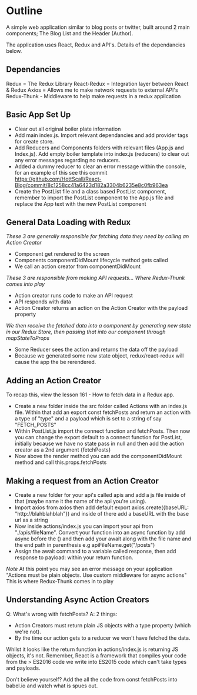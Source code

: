 <h1 align="centre">Outline</h1>

A simple web application similar to blog posts or twitter, built around 2 main components; The Blog List and the Header (Author).

The application uses React, Redux and API's. Details of the dependancies below.

<h2 align="centre">Dependancies</h2>

Redux = The Redux Library
React-Redux = Integration layer between React & Redux
Axios = Allows me to make network requests to external API's
Redux-Thunk - Middleware to help make requests in a redux application

<h2 align="centre"> Basic App Set Up </h2>

- Clear out all original boiler plate information
- Add main index.js. Import relevant dependancies and add provider tags for create store.
- Add Reducers and Components folders with relevant files (App.js and Index.js). Add empty boiler template into index.js (reducers) to clear out any error messages regarding no reducers.
- Added a dummy reducer to clear an error message within the console, for an example of this see this commit https://github.com/HottScall/React-Blog/commit/8c1258cc41a6423d182a3304b6235e8c0fb963ea
- Create the PostList file and a class based PostList component, remember to import the PostList component to the App.js file and replace the App text with the new PostList component

<h2 align="centre"> General Data Loading with Redux </h2>

_These 3 are generally responsible for fetching data they need by calling an Action Creator_

- Component get rendered to the screen
- Components componentDidMount lifecycle method gets called
- We call an action creator from componentDidMount

_These 3 are responsible from making API requests... Where Redux-Thunk comes into play_

- Action creator runs code to make an API request
- API responds with data
- Action Creator returns an action on the Action Creator with the payload property

_We then receive the fetched data into a component by generating new state in our Redux Store, then passing that into our component through mapStateToProps_

- Some Reducer sees the action and returns the data off the payload
- Because we generated some new state object, redux/react-redux will cause the app the be rerendered.

<h2 align="centre"> Adding an Action Creator </h2>

To recap this, view the lesson 161 - How to fetch data in a Redux app.

- Create a new folder inside the src folder called Actions with an index.js file. Within that add an export const fetchPosts and return an action with a type of "type" and a payload which is set to a string of say "FETCH_POSTS"
- Within PostList.js import the connect function and fetchPosts. Then now you can change the export default to a connect function for PostList, initially because we have no state pass in null and then add the action creator as a 2nd argument {fetchPosts}
- Now above the render method you can add the componentDidMount method and call this.props.fetchPosts

<h2 align="centre"> Making a request from an Action Creator</h2>

- Create a new folder for your api's called apis and add a js file inside of that (maybe name it the name of the api you're using).
- Import axios from axios then add default export axios.create({baseURL: "http://blahblahblah"}) and inside of there add a baseURL with the base url as a string
- Now inside actions/index.js you can import your api from "./apis/fileName". Convert your function into an async function by add async before the () and then add your await along with the file name and the end path in parenthesis e.g apiFileName.get("/posts")
- Assign the await command to a variable called response, then add response to payload: within your return function.

_Note_ At this point you may see an error message on your application "Actions must be plain objects. Use custom middleware for async actions" This is where Redux-Thunk comes in to play

<h2 align="centre">Understanding Async Action Creators</h2>

Q: What's wrong with fetchPosts?
A: 2 things:

- Action Creators must return plain JS objects with a type property (which we're not).
- By the time our action gets to a reducer we won't have fetched the data.

Whilst it looks like the return function in actions/index.js is returning JS objects, it's not. Remember, React is a framework that compiles your code from the > ES2016 code we write into ES2015 code which can't take types and payloads.

Don't believe yourself? Add the all the code from const fetchPosts into babel.io and watch what is spues out.
